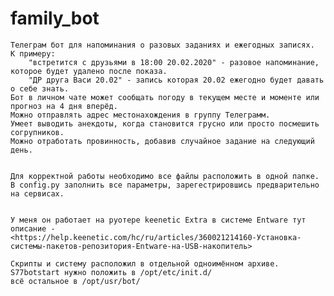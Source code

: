 # family_bot

    Телеграм бот для напоминания о разовых заданиях и ежегодных записях.
    К примеру:
        "встретится с друзьями в 18:00 20.02.2020" - разовое напоминание, которое будет удалено после показа.
        "ДР друга Васи 20.02" - запись которая 20.02 ежегодно будет давать о себе знать.
    Бот в личном чате может сообщать погоду в текущем месте и моменте или прогноз на 4 дня вперёд.
    Можно отправлять адрес местонахождения в группу Телеграмм.
    Умеет выводить анекдоты, когда становится грусно или просто посмешить согрупников.
    Можно отработать провинность, добавив случайное задание на следующий день.


    Для корректной работы необходимо все файлы расположить в одной папке.
    В config.py заполнить все параметры, зарегестрировшись предварительно на сервисах.


    У меня он работает на руотере keenetic Extra в системе Entware тут описание -
    <https://help.keenetic.com/hc/ru/articles/360021214160-Установка-системы-пакетов-репозитория-Entware-на-USB-накопитель>

    Скрипты и систему расположил в отдельной одноимённом архиве.
    S77botstart нужно положить в /opt/etc/init.d/
    всё остальное в /opt/usr/bot/    

